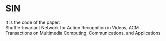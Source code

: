 # SIN
It is the code of the paper:  
Shuffle-Invariant Network for Action Recognition in Videos, ACM Transactions on Multimedia Computing, Communications, and Applications
